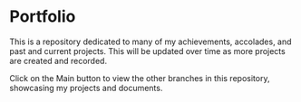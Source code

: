 # Portfolio

This is a repository dedicated to many of my achievements, accolades, and past and current projects.
This will be updated over time as more projects are created and recorded.

Click on the Main button to view the other branches in this repository, showcasing my projects and documents.
